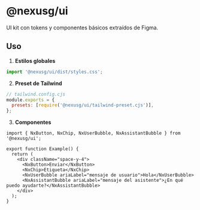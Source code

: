 # @nexusg/ui

UI kit con tokens y componentes básicos extraídos de Figma.

## Uso

1. **Estilos globales**

```ts
import '@nexusg/ui/dist/styles.css';
```

2. **Preset de Tailwind**

```js
// tailwind.config.cjs
module.exports = {
  presets: [require('@nexusg/ui/tailwind-preset.cjs')],
};
```

3. **Componentes**

```tsx
import { NxButton, NxChip, NxUserBubble, NxAssistantBubble } from '@nexusg/ui';

export function Example() {
  return (
    <div className="space-y-4">
      <NxButton>Enviar</NxButton>
      <NxChip>Etiqueta</NxChip>
      <NxUserBubble ariaLabel="mensaje de usuario">Hola</NxUserBubble>
      <NxAssistantBubble ariaLabel="mensaje del asistente">¿En qué puedo ayudarte?</NxAssistantBubble>
    </div>
  );
}
```
